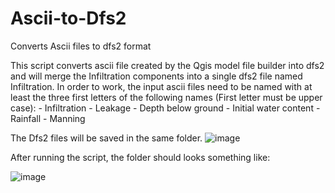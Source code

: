 # Ascii-to-Dfs2
Converts Ascii files to dfs2 format 

This script converts ascii file created by the Qgis model file builder into dfs2 and will merge the Infiltration components into a single dfs2 file named Infiltration.
In order to work, the input ascii files need to be named with at least the three first letters of the following names (First letter must be upper case):
	- Infiltration
	- Leakage
	- Depth below ground
	- Initial water content
	- Rainfall
	- Manning
	
The Dfs2 files will be saved in the same folder.
![image](https://github.com/Q-R-B/Ascii-to-Dfs2/assets/103583383/a69f5fc4-d136-4a2d-9acd-ba0491ce4e57)

After running the script, the folder should looks something like:


![image](https://github.com/Q-R-B/Ascii-to-Dfs2/assets/103583383/8f2b0aa4-287a-42e0-9107-c21af911c30a)

